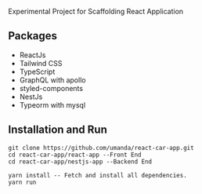 Experimental Project for Scaffolding React Application

## Packages

- ReactJs
- Tailwind CSS
- TypeScript
- GraphQL with apollo
- styled-components
- NestJs
- Typeorm with mysql


## Installation and Run
```
git clone https://github.com/umanda/react-car-app.git
cd react-car-app/react-app --Front End
cd react-car-app/nestjs-app --Backend End

yarn install -- Fetch and install all dependencies.
yarn run
```

